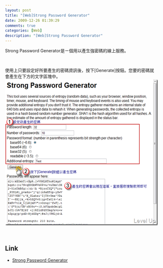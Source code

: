 ```yaml
---
layout: post
title: "[Web]Strong Password Generator"
date: 2009-12-26 01:39:29
comments: true
categories: [Web]
description: "[Web]Strong Password Generator"
---
```

<p>Strong Password Generator是ㄧ個用以產生強密碼的線上服務。</p>  <p> </p>  <p>使用上只要設定好所要產生的密碼資訊後，按下[Generate]按鈕。您要的密碼就會產生在下方的文字區塊中。   <br /><img style="border-bottom: 0px; border-left: 0px; display: inline; border-top: 0px; border-right: 0px" title="image" border="0" alt="image" src="\images\posts\12677\image_thumb.png" width="536" height="484" /></a></p>  <p>  </p>  <h2>Link</h2>  <ul>   <li><a href="http://www.mytsoftware.com/dailyproject/PassGen/PassGen.html" target="_blank">Strong Password Generator </li> </ul>